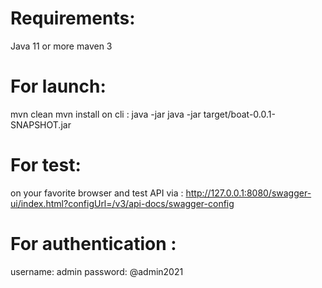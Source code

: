 # Requirements:
Java 11 or more maven 3

# For launch: 
mvn clean
mvn install
on cli : java -jar java -jar target/boat-0.0.1-SNAPSHOT.jar

# For test: 
on your favorite browser and test API via : http://127.0.0.1:8080/swagger-ui/index.html?configUrl=/v3/api-docs/swagger-config

# For authentication :
username: admin password: @admin2021
